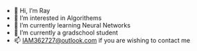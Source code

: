 - 👋 Hi, I’m Ray
- 👀 I’m interested in Algorithems
- 🌱 I’m currently learning Neural Networks
- 💞️ I’m currently a gradschool student
- 📫 IAM362727@outlook.com if you are wishing to contact me

<!---
BombaDuck/BombaDuck is a ✨ special ✨ repository because its `README.md` (this file) appears on your GitHub profile.
You can click the Preview link to take a look at your changes.
--->
